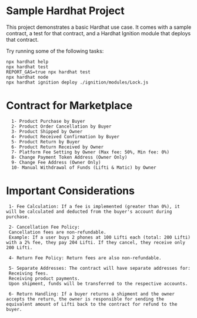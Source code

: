 # Sample Hardhat Project

This project demonstrates a basic Hardhat use case. It comes with a sample contract, a test for that contract, and a Hardhat Ignition module that deploys that contract.

Try running some of the following tasks:

```shell
npx hardhat help
npx hardhat test
REPORT_GAS=true npx hardhat test
npx hardhat node
npx hardhat ignition deploy ./ignition/modules/Lock.js
```

# Contract for Marketplace

      1- Product Purchase by Buyer
      2- Product Order Cancellation by Buyer
      3- Product Shipped by Owner
      4- Product Received Confirmation by Buyer
      5- Product Return by Buyer
      6- Product Return Received by Owner
      7- Platform Fee Setting by Owner (Max fee: 50%, Min fee: 0%)
      8- Change Payment Token Address (Owner Only)
      9- Change Fee Address (Owner Only)
      10- Manual Withdrawal of Funds (Lifti & Matic) by Owner

# Important Considerations

     1- Fee Calculation: If a fee is implemented (greater than 0%), it will be calculated and deducted from the buyer's account during purchase.

     2- Cancellation Fee Policy:
     Cancellation fees are non-refundable.
     Example: If a user buys 2 phones at 100 Lifti each (total: 200 Lifti) with a 2% fee, they pay 204 Lifti. If they cancel, they receive only 200 Lifti.

     4- Return Fee Policy: Return fees are also non-refundable.

     5- Separate Addresses: The contract will have separate addresses for:
     Receiving fees.
     Receiving product payments.
     Upon shipment, funds will be transferred to the respective accounts.
     
     6- Return Handling: If a buyer returns a shipment and the owner accepts the return, the owner is responsible for sending the equivalent amount of Lifti back to the contract for refund to the buyer.

